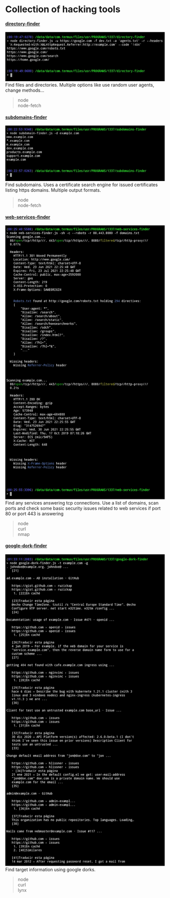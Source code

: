 # Collection of hacking tools

#### [directory-finder](https://github.com/StringManolo/1337/tree/master/directory-finder)
![directory-finder](https://github.com/StringManolo/1337/blob/master/resources/directory-finder.png)
Find files and directories. Multiple options like use random user agents, change methods...
> node  
> node-fetch 

#### [subdomains-finder](https://github.com/StringManolo/1337/tree/master/subdomains-finder)
![subdomains-finder](https://github.com/StringManolo/1337/blob/master/resources/subdomains-finder.png)
Find subdomains. Uses a certificate search engine for issued certificates listing https domains. Multiple output formats.
> node  
> node-fetch  

#### [web-services-finder](https://github.com/StringManolo/1337/tree/master/web-services-finder)
![web-services-finder](https://github.com/StringManolo/1337/blob/master/resources/web-services-finder.png)
Find any services answering tcp connections. Use a list of domains, scan ports and check some basic security issues related to web services if port 80 or port 443 is answering
> node  
> curl  
> nmap

#### [google-dork-finder](https://github.com/StringManolo/1337/tree/master/google-dork-finder)
![google-dork-finder](https://github.com/StringManolo/1337/blob/master/resources/google-dork-finder.png)
Find target information using google dorks.
> node  
> curl  
> lynx 
